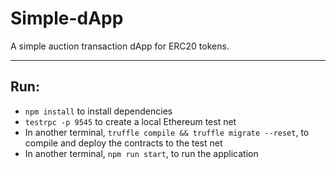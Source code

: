 # Simple-dApp

A simple auction transaction dApp for ERC20 tokens.

---

## Run:

- `npm install` to install dependencies
- `testrpc -p 9545` to create a  local Ethereum test net
- In another terminal, `truffle compile && truffle migrate --reset`, to compile and deploy the contracts to the test net
- In another terminal, `npm run start`, to run the application